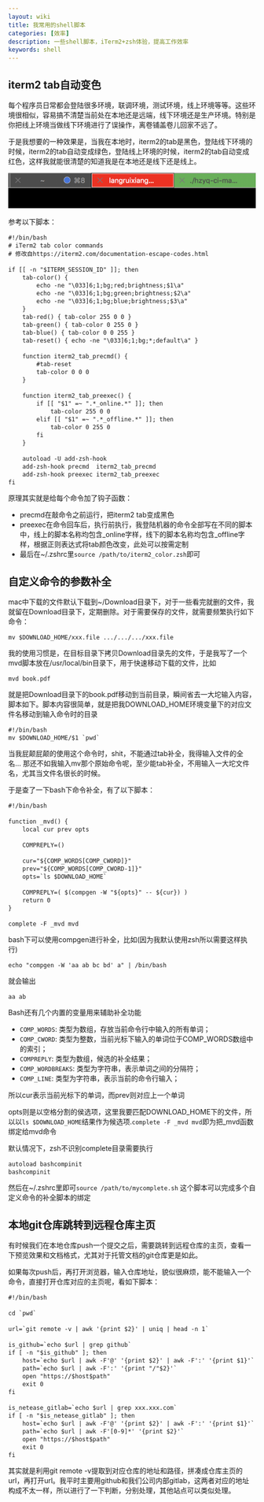 ```yaml
---
layout: wiki
title: 我常用的shell脚本
categories: [效率]
description: 一些shell脚本，iTerm2+zsh体验，提高工作效率
keywords: shell
---
```


## iterm2 tab自动变色

每个程序员日常都会登陆很多环境，联调环境，测试环境，线上环境等等。这些环境很相似，容易搞不清楚当前处在本地还是远端，线下环境还是生产环境。特别是你把线上环境当做线下环境进行了误操作，离卷铺盖卷儿回家不远了。

于是我想要的一种效果是，当我在本地时，iterm2的tab是黑色，登陆线下环境的时候，iterm2的tab自动变成绿色，登陆线上环境的时候，iterm2的tab自动变成红色，这样我就能很清楚的知道我是在本地还是线下还是线上。

![](./assets/iterm_tab_color.png)

参考以下脚本：

```
#!/bin/bash
# iTerm2 tab color commands
# 修改自https://iterm2.com/documentation-escape-codes.html

if [[ -n "$ITERM_SESSION_ID" ]]; then
    tab-color() {
        echo -ne "\033]6;1;bg;red;brightness;$1\a"
        echo -ne "\033]6;1;bg;green;brightness;$2\a"
        echo -ne "\033]6;1;bg;blue;brightness;$3\a"
    }
    tab-red() { tab-color 255 0 0 }
    tab-green() { tab-color 0 255 0 }
    tab-blue() { tab-color 0 0 255 }
    tab-reset() { echo -ne "\033]6;1;bg;*;default\a" }

    function iterm2_tab_precmd() {
        #tab-reset
        tab-color 0 0 0
    }

    function iterm2_tab_preexec() {
        if [[ "$1" =~ ".*_online.*" ]]; then
            tab-color 255 0 0
        elif [[ "$1" =~ ".*_offline.*" ]]; then
            tab-color 0 255 0
        fi
    }

    autoload -U add-zsh-hook
    add-zsh-hook precmd  iterm2_tab_precmd
    add-zsh-hook preexec iterm2_tab_preexec
fi
```


原理其实就是给每个命令加了钩子函数：

* precmd在敲命令之前运行，把iterm2 tab变成黑色
* preexec在命令回车后，执行前执行，我登陆机器的命令全部写在不同的脚本中，线上的脚本名称均包含\_online字样，线下的脚本名称均包含\_offline字样，根据正则表达式将tab颜色改变，此处可以按需定制
* 最后在~/.zshrc里```source /path/to/iterm2_color.zsh```即可

## 自定义命令的参数补全

mac中下载的文件默认下载到~/Download目录下，对于一些看完就删的文件，我就留在Download目录下，定期删除。对于需要保存的文件，就需要频繁执行如下命令：

```
mv $DOWNLOAD_HOME/xxx.file .../.../.../xxx.file
```

我的使用习惯是，在目标目录下拷贝Download目录先的文件，于是我写了一个mvd脚本放在/usr/local/bin目录下，用于快速移动下载的文件，比如

```
mvd book.pdf
```

就是把Download目录下的book.pdf移动到当前目录，瞬间省去一大坨输入内容，脚本如下。脚本内容很简单，就是把我DOWNLOAD_HOME环境变量下的对应文件名移动到输入命令时的目录

```
#!/bin/bash
mv $DOWNLOAD_HOME/$1 `pwd`
```

当我屁颠屁颠的使用这个命令时，shit，不能通过tab补全，我得输入文件的全名... 那还不如我输入mv那个原始命令呢，至少能tab补全，不用输入一大坨文件名，尤其当文件名很长的时候。

于是查了一下bash下命令补全，有了以下脚本：

```
#!/bin/bash

function _mvd() {
    local cur prev opts

    COMPREPLY=()

    cur="${COMP_WORDS[COMP_CWORD]}"
    prev="${COMP_WORDS[COMP_CWORD-1]}"
    opts=`ls $DOWNLOAD_HOME`

    COMPREPLY=( $(compgen -W "${opts}" -- ${cur}) )
    return 0
}

complete -F _mvd mvd
```

bash下可以使用compgen进行补全，比如(因为我默认使用zsh所以需要这样执行)

```
echo "compgen -W 'aa ab bc bd' a" | /bin/bash
```
就会输出

```
aa ab
```

Bash还有几个内置的变量用来辅助补全功能

* ```COMP_WORDS```: 类型为数组，存放当前命令行中输入的所有单词；
* ```COMP_CWORD```: 类型为整数，当前光标下输入的单词位于COMP_WORDS数组中的索引；
* ```COMPREPLY```: 类型为数组，候选的补全结果；
* ```COMP_WORDBREAKS```: 类型为字符串，表示单词之间的分隔符；
* ```COMP_LINE```: 类型为字符串，表示当前的命令行输入；

所以cur表示当前光标下的单词，而prev则对应上一个单词

opts则是以空格分割的侯选项，这里我要匹配DOWNLOAD_HOME下的文件，所以以```ls $DOWNLOAD_HOME```结果作为候选项.```complete -F _mvd mvd```即为把\_mvd函数绑定给mvd命令

默认情况下，zsh不识别complete目录需要执行

```
autoload bashcompinit
bashcompinit
```
然后在~/.zshrc里即可```source /path/to/mycomplete.sh``` 这个脚本可以完成多个自定义命令的补全脚本的绑定

## 本地git仓库跳转到远程仓库主页

有时候我们在本地仓库push一个提交之后，需要跳转到远程仓库的主页，查看一下预览效果和文档格式，尤其对于托管文档的git仓库更是如此。

如果每次push后，再打开浏览器，输入仓库地址，貌似很麻烦，能不能输入一个命令，直接打开仓库对应的主页呢，看如下脚本：

```
#!/bin/bash

cd `pwd`

url=`git remote -v | awk '{print $2}' | uniq | head -n 1`

is_github=`echo $url | grep github`
if [ -n "$is_github" ]; then
    host=`echo $url | awk -F'@' '{print $2}' | awk -F':' '{print $1}'`
    path=`echo $url | awk -F':' '{print "/"$2}'`
    open "https://$host$path"
    exit 0
fi

is_netease_gitlab=`echo $url | grep xxx.xxx.com`
if [ -n "$is_netease_gitlab" ]; then
    host=`echo $url | awk -F'@' '{print $2}' | awk -F':' '{print $1}'`
    path=`echo $url | awk -F'[0-9]*' '{print $2}'`
    open "https://$host$path"
    exit 0
fi
```

其实就是利用git remote -v提取到对应仓库的地址和路径，拼凑成仓库主页的url，再打开url。我平时主要用github和我们公司内部gitlab，这两者对应的地址构成不太一样，所以进行了一下判断，分别处理，其他站点可以类似处理。
